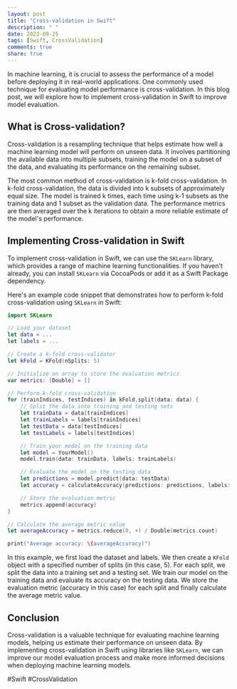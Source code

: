 ```yaml
---
layout: post
title: "Cross-validation in Swift"
description: " "
date: 2023-09-25
tags: [Swift, CrossValidation]
comments: true
share: true
---
```


In machine learning, it is crucial to assess the performance of a model before deploying it in real-world applications. One commonly used technique for evaluating model performance is cross-validation. In this blog post, we will explore how to implement cross-validation in Swift to improve model evaluation.

## What is Cross-validation?

Cross-validation is a resampling technique that helps estimate how well a machine learning model will perform on unseen data. It involves partitioning the available data into multiple subsets, training the model on a subset of the data, and evaluating its performance on the remaining subset.

The most common method of cross-validation is k-fold cross-validation. In k-fold cross-validation, the data is divided into k subsets of approximately equal size. The model is trained k times, each time using k-1 subsets as the training data and 1 subset as the validation data. The performance metrics are then averaged over the k iterations to obtain a more reliable estimate of the model's performance.

## Implementing Cross-validation in Swift

To implement cross-validation in Swift, we can use the `SKLearn` library, which provides a range of machine learning functionalities. If you haven't already, you can install `SKLearn` via CocoaPods or add it as a Swift Package dependency.

Here's an example code snippet that demonstrates how to perform k-fold cross-validation using `SKLearn` in Swift:

```swift
import SKLearn

// Load your dataset
let data = ...
let labels = ...

// Create a k-fold cross-validator
let kFold = KFold(nSplits: 5)

// Initialize an array to store the evaluation metrics
var metrics: [Double] = []

// Perform k-fold cross-validation
for (trainIndices, testIndices) in kFold.split(data: data) {
    // Split the data into training and testing sets
    let trainData = data[trainIndices]
    let trainLabels = labels[trainIndices]
    let testData = data[testIndices]
    let testLabels = labels[testIndices]

    // Train your model on the training data
    let model = YourModel()
    model.train(data: trainData, labels: trainLabels)

    // Evaluate the model on the testing data
    let predictions = model.predict(data: testData)
    let accuracy = calculateAccuracy(predictions: predictions, labels: testLabels)

    // Store the evaluation metric
    metrics.append(accuracy)
}

// Calculate the average metric value
let averageAccuracy = metrics.reduce(0, +) / Double(metrics.count)

print("Average accuracy: \(averageAccuracy)")
```

In this example, we first load the dataset and labels. We then create a `KFold` object with a specified number of splits (in this case, 5). For each split, we split the data into a training set and a testing set. We train our model on the training data and evaluate its accuracy on the testing data. We store the evaluation metric (accuracy in this case) for each split and finally calculate the average metric value.

## Conclusion

Cross-validation is a valuable technique for evaluating machine learning models, helping us estimate their performance on unseen data. By implementing cross-validation in Swift using libraries like `SKLearn`, we can improve our model evaluation process and make more informed decisions when deploying machine learning models.

#Swift #CrossValidation